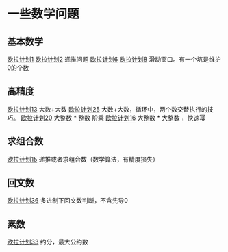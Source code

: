 # 一些数学问题

## 基本数学
[欧拉计划1](http://pe-cn.github.io/1/)
[欧拉计划2](http://pe-cn.github.io/2/)  递推问题
[欧拉计划6](http://pe-cn.github.io/6/)
[欧拉计划8](http://pe-cn.github.io/8/) 滑动窗口。有一个坑是维护0的个数

## 高精度
[欧拉计划13](http://pe-cn.github.io/13/)  大数+大数
[欧拉计划25](http://pe-cn.github.io/25/)  大数+大数，循环中，两个数交替执行的技巧。
[欧拉计划20](http://pe-cn.github.io/20/)  大整数 * 整数  阶乘
[欧拉计划16](http://pe-cn.github.io/16/)  大整数 * 大整数 ，快速幂

## 求组合数
[欧拉计划15](http://pe-cn.github.io/15/)  递推或者求组合数（数学算法，有精度损失）

## 回文数
[欧拉计划36](http://pe-cn.github.io/36/) 多进制下回文数判断，不含先导0

## 素数
[欧拉计划33](http://pe-cn.github.io/33/) 约分，最大公约数


